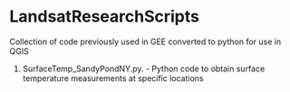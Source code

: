 # LandsatResearchScripts
Collection of code previously used in GEE converted to python for use in QGIS

1. SurfaceTemp_SandyPondNY.py.   -   Python code to obtain surface temperature measurements at specific locations
